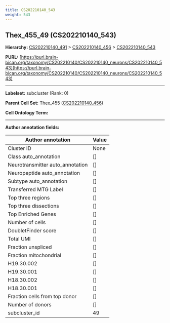 ```yaml
---
title: CS202210140_543
weight: 543
---
```

## Thex_455_49 (CS202210140_543)
<b>Hierarchy: </b>
[CS202210140_491](../CS202210140_491) >
[CS202210140_456](../CS202210140_456) >
[CS202210140_543](../CS202210140_543)

**PURL:** [https://purl.brain-bican.org/taxonomy/CS202210140/CS202210140_neurons/CS202210140_543](https://purl.brain-bican.org/taxonomy/CS202210140/CS202210140_neurons/CS202210140_543)

---


**Labelset:** subcluster (Rank: 0)

**Parent Cell Set:** Thex_455 ([CS202210140_456](../CS202210140_456))



**Cell Ontology Term:** 

[MARKER GENES.]: #


---

[TRANSFERRED ANNOTATIONS.]: #


[AUTHOR ANNOTATION FIELDS.]: #


**Author annotation fields:**

| Author annotation | Value |
|-------------------|-------|
|Cluster ID|None|
|Class auto_annotation|[]|
|Neurotransmitter auto_annotation|[]|
|Neuropeptide auto_annotation|[]|
|Subtype auto_annotation|[]|
|Transferred MTG Label|[]|
|Top three regions|[]|
|Top three dissections|[]|
|Top Enriched Genes|[]|
|Number of cells|[]|
|DoubletFinder score|[]|
|Total UMI|[]|
|Fraction unspliced|[]|
|Fraction mitochondrial|[]|
|H19.30.002|[]|
|H19.30.001|[]|
|H18.30.002|[]|
|H18.30.001|[]|
|Fraction cells from top donor|[]|
|Number of donors|[]|
|subcluster_id|49|
